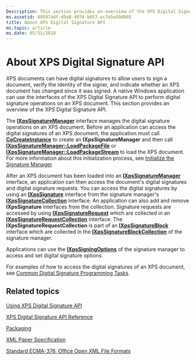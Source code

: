 ```yaml
---
Description: This section provides an overview of the XPS Digital Signature API.
ms.assetid: 895974df-d5e8-4974-b057-ec7e5e59d805
title: About XPS Digital Signature API
ms.topic: article
ms.date: 05/31/2018
---
```


# About XPS Digital Signature API

XPS documents can have digital signatures to allow users to sign a document, verify the identity of the signer, and indicate whether an XPS document has changed since it was signed. A native Windows application can use the interfaces of the XPS Digital Signature API to perform digital signature operations on an XPS document. This section provides an overview of the XPS Digital Signature API.

The [**IXpsSignatureManager**](/windows/desktop/api/xpsdigitalsignature/nn-xpsdigitalsignature-ixpssignaturemanager) interface manages the digital signature operations on an XPS document. Before an application can access the digital signatures of an XPS document, the application must call [**CoCreateInstance**](/windows/win32/api/combaseapi/nf-combaseapi-cocreateinstance) to create an **IXpsSignatureManager** and then call [**IXpsSignatureManager::LoadPackageFile**](/windows/desktop/api/xpsdigitalsignature/nf-xpsdigitalsignature-ixpssignaturemanager-loadpackagefile) or [**IXpsSignatureManager::LoadPackageStream**](/windows/desktop/api/xpsdigitalsignature/nf-xpsdigitalsignature-ixpssignaturemanager-loadpackagestream) to load the XPS document. For more information about this initialization process, see [Initialize the Signature Manager](initialize-the-signature-manager.md).

After an XPS document has been loaded into an [**IXpsSignatureManager**](/windows/desktop/api/xpsdigitalsignature/nn-xpsdigitalsignature-ixpssignaturemanager) interface, an application can then access the document's digital signatures and digital signature requests. You can access the digital signatures by using an [**IXpsSignature**](/windows/desktop/api/xpsdigitalsignature/nn-xpsdigitalsignature-ixpssignature) interface from the signature manager's [**IXpsSignatureCollection**](/windows/desktop/api/xpsdigitalsignature/nn-xpsdigitalsignature-ixpssignaturecollection) interface. An application can also add and remove **IXpsSignature** interfaces from the collection. Signature requests are accessed by using [**IXpsSignatureRequest**](/windows/desktop/api/xpsdigitalsignature/nn-xpsdigitalsignature-ixpssignaturerequest) which are collected in an [**IXpsSignatureRequestCollection**](/windows/desktop/api/xpsdigitalsignature/nn-xpsdigitalsignature-ixpssignaturerequestcollection) interface. The **IXpsSignatureRequestCollection** is part of an [**IXpsSignatureBlock**](/windows/desktop/api/xpsdigitalsignature/nn-xpsdigitalsignature-ixpssignatureblock) interface which are collected in the [**IXpsSignatureBlockCollection**](/windows/desktop/api/xpsdigitalsignature/nn-xpsdigitalsignature-ixpssignatureblockcollection) of the signature manager.

Applications can use the [**IXpsSigningOptions**](/windows/desktop/api/xpsdigitalsignature/nn-xpsdigitalsignature-ixpssigningoptions) of the signature manager to access and set digital signature options.

For examples of how to access the digital signatures of an XPS document, see [Common Digital Signature Programming Tasks](basic-digital-signature-programming-tasks.md).

## Related topics

<dl> <dt>

[Using XPS Digital Signature API](using-digital-signatures-in-xps-documents.md)
</dt> <dt>

[XPS Digital Signature API Reference](xps-digital-signatures-programming-reference.md)
</dt> <dt>

[Packaging](/previous-versions/windows/desktop/opc/packaging)
</dt> <dt>

[XML Paper Specification](https://www.ecma-international.org/activities/XML%20Paper%20Specification/XPS%20Standard%20WD%201.6.pdf)
</dt> <dt>

[Standard ECMA-376, Office Open XML File Formats](https://www.ecma-international.org/publications/standards/Ecma-376.htm)
</dt> </dl>

 

 
